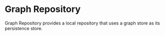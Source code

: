 <!-- SPDX-License-Identifier: Apache-2.0 -->
  
# Graph Repository

Graph Repository provides a local repository that uses a graph store as its persistence store.